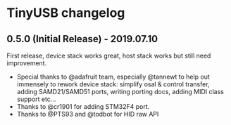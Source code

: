 # TinyUSB changelog

## 0.5.0 (Initial Release) - 2019.07.10

First release, device stack works great, host stack works but still need improvement. 
- Special thanks to @adafruit team, especially @tannewt to help out immensely to rework device stack: simplify osal & control transfer, adding SAMD21/SAMD51 ports, writing porting docs, adding MIDI class support etc... 
- Thanks to @cr1901 for adding STM32F4 port.
- Thanks to @PTS93 and @todbot for HID raw API
